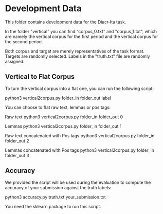 # Development Data

This folder contains development data for the Diacr-Ita task.

In the folder "vertical" you can find "corpus_0.txt" and "corpus_1.txt", which are namely the vertical corpus for the first period and the vertical corpus for the second period.

Both corpus and target are merely representatives of the task format. Targets are randomly selected.
Labels in the "truth.txt" file are randomly assigned.


## Vertical to Flat Corpus

To turn the vertical corpus into a flat one, you can run the following script:

python3 vertical2corpus.py folder_in folder_out label

You can choose to flat raw text, lemmas or pos tags:

Raw text
python3 vertical2corpus.py folder_in folder_out 0

Lemmas
python3 vertical2corpus.py folder_in folder_out 1

Raw text concatenated with Pos tags
python3 vertical2corpus.py folder_in folder_out 2

Lemmas concatenated with Pos tags
python3 vertical2corpus.py folder_in folder_out 3

## Accuracy

We provided the script will be used during the evaluation to compute the accuracy of your submission against the truth labels:

python3 accuracy.py truth.txt your_submission.txt

You need the sklearn package to run this script.
